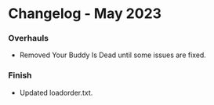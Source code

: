 # Changelog - May 2023

### Overhauls
- Removed Your Buddy Is Dead until some issues are fixed.

### Finish
- Updated loadorder.txt.